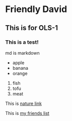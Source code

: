 # Friendly David

## This is for OLS-1

### This is a test!

md is markdown

* apple
* banana
* orange

1. fish
2. tofu
3. meat


This is [nature link](https://www.nature.com/)

This is [my friends list](./myfriends.md)
